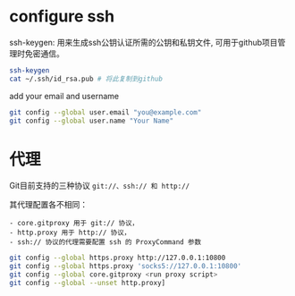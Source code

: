 # configure ssh

ssh-keygen: 用来生成ssh公钥认证所需的公钥和私钥文件, 可用于github项目管理时免密通信。

```bash
ssh-keygen
cat ~/.ssh/id_rsa.pub # 将此复制到github
```

add your email and username


```bash
git config --global user.email "you@example.com"
git config --global user.name "Your Name"
```

# 代理

Git目前支持的三种协议 `git://、ssh:// 和 http://`

其代理配置各不相同：

    - core.gitproxy 用于 git:// 协议，
    - http.proxy 用于 http:// 协议，
    - ssh:// 协议的代理需要配置 ssh 的 ProxyCommand 参数

```bash
git config --global https.proxy http://127.0.0.1:10800
git config --global https.proxy 'socks5://127.0.0.1:10800'
git config --global core.gitproxy <run proxy script>
git config --global --unset http.proxy]
```
